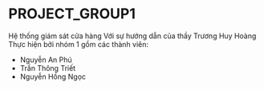 # PROJECT_GROUP1
Hệ thống giám sát cửa hàng
Với sự hướng dẫn của thầy Trương Huy Hoàng
Thực hiện bởi nhóm 1 gồm các thành viên:
- Nguyễn An Phú
- Trần Thông Triết
- Nguyễn Hồng Ngọc
  
